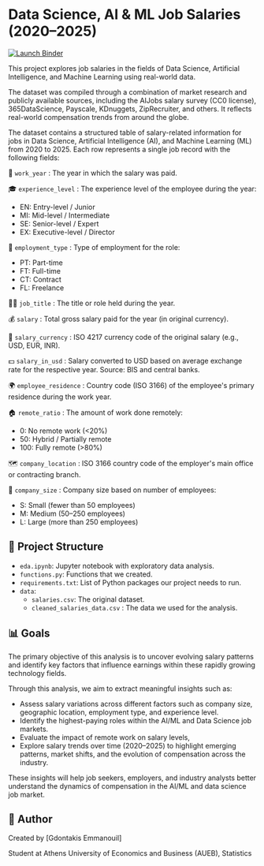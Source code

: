 # Data Science, AI & ML Job Salaries (2020–2025)
[![Launch Binder](https://mybinder.org/badge_logo.svg)](https://mybinder.org/v2/gh/GdodakisEmmanouil/Data-Science-AI-ML-Job-Salaries-2020-2025/HEAD?filepath=eda.ipynb)



This project explores job salaries in the fields of Data Science, Artificial Intelligence, and Machine Learning using real-world data.

The dataset was compiled through a combination of market research and publicly available sources, including the AIJobs salary survey (CC0 license), 365DataScience, Payscale, KDnuggets, ZipRecruiter, and others. It reflects real-world compensation trends from around the globe. 

The dataset contains a structured table of salary-related information for jobs in Data Science, Artificial Intelligence (AI), and Machine Learning (ML) from 2020 to 2025. Each row represents a single job record with the following fields:

📅 `work_year` :
 The year in which the salary was paid.

🎓 `experience_level` :
 The experience level of the employee during the year:
- EN: Entry-level / Junior
- MI: Mid-level / Intermediate
- SE: Senior-level / Expert
- EX: Executive-level / Director

💼 `employment_type` :
 Type of employment for the role:
- PT: Part-time  
- FT: Full-time  
- CT: Contract  
- FL: Freelance  

🧑‍💻 `job_title` :
 The title or role held during the year.

💰 `salary` :
 Total gross salary paid for the year (in original currency).

💱 `salary_currency` :
 ISO 4217 currency code of the original salary (e.g., USD, EUR, INR).

💵 `salary_in_usd` :
 Salary converted to USD based on average exchange rate for the respective year. Source: BIS and central banks.

🌍 `employee_residence` :
 Country code (ISO 3166) of the employee's primary residence during the work year.

🏠 `remote_ratio` :
 The amount of work done remotely:
- 0: No remote work (<20%)
- 50: Hybrid / Partially remote
- 100: Fully remote (>80%)

🗺️ `company_location` :
 ISO 3166 country code of the employer's main office or contracting branch.

🏢 `company_size` :
 Company size based on number of employees:
- S: Small (fewer than 50 employees)
- M: Medium (50–250 employees)
- L: Large (more than 250 employees)

## 📂 Project Structure
- `eda.ipynb`: Jupyter notebook with exploratory data analysis.
- `functions.py`: Functions that we created.
- `requirements.txt`: List of Python packages our project needs to run.
- `data`:
  - `salaries.csv`: The original dataset.
  - `cleaned_salaries_data.csv` : The data we used for the analysis.

## 📊 Goals
The primary objective of this analysis is to uncover evolving salary patterns and identify key factors that influence earnings within these rapidly growing technology fields.

Through this analysis, we aim to extract meaningful insights such as:
- Assess salary variations across different factors such as company size, geographic location, employment type, and experience level.
- Identify the highest-paying roles within the AI/ML and Data Science job markets.
- Evaluate the impact of remote work on salary levels,
- Explore salary trends over time (2020–2025) to highlight emerging patterns, market shifts, and the evolution of compensation across the industry.

These insights will help job seekers, employers, and industry analysts better understand the dynamics of compensation in the AI/ML and data science job market.

## 🧠 Author
Created by [Gdontakis Emmanouil] 


Student at Athens University of Economics and Business (AUEB), Statistics
